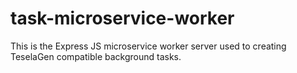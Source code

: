 # task-microservice-worker
This is the Express JS microservice worker server used to creating TeselaGen compatible background tasks.
